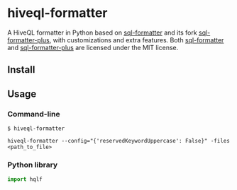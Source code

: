 # hiveql-formatter
A HiveQL formatter in Python based on [sql-formatter](https://github.com/zeroturnaround/sql-formatter) and its fork [sql-formatter-plus](https://github.com/kufii/sql-formatter-plus), with customizations and extra features. Both [sql-formatter](https://github.com/zeroturnaround/sql-formatter) and [sql-formatter-plus](https://github.com/kufii/sql-formatter-plus) are licensed under the MIT license.

## Install

## Usage

### Command-line
```
$ hiveql-formatter
```
```
hiveql-formatter --config="{'reservedKeywordUppercase': False}" -files <path_to_file>
```

### Python library
```python
import hqlf
```